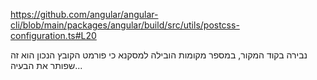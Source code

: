 https://github.com/angular/angular-cli/blob/main/packages/angular/build/src/utils/postcss-configuration.ts#L20

נבירה בקוד המקור, במספר מקומות הובילה למסקנא כי פורמט הקובץ הנכון הוא זה שפותר את הבעיה...